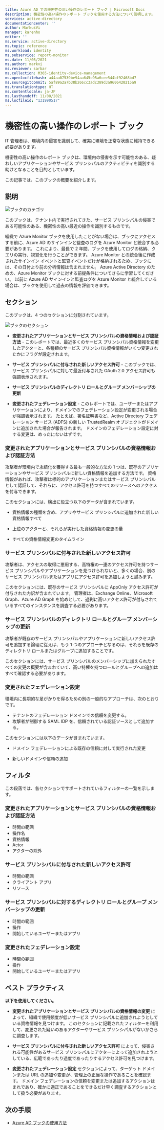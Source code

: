 ```yaml
---
title: Azure AD での機密性の高い操作のレポート ブック | Microsoft Docs
description: 機密性の高い操作のレポート ブックを使用する方法について説明します。
services: active-directory
documentationcenter: ''
author: MarkusVi
manager: karenho
editor: ''
ms.service: active-directory
ms.topic: reference
ms.workload: identity
ms.subservice: report-monitor
ms.date: 11/05/2021
ms.author: markvi
ms.reviewer: sarbar
ms.collection: M365-identity-device-management
ms.openlocfilehash: a44aa07539be94aa645c95a6cee544bf92468bd7
ms.sourcegitcommit: 5af89a2a7b38b266cc3adc389d3a9606420215a9
ms.translationtype: HT
ms.contentlocale: ja-JP
ms.lasthandoff: 11/08/2021
ms.locfileid: "131990517"
---
```

# <a name="sensitive-operations-report-workbook"></a>機密性の高い操作のレポート ブック

IT 管理者は、環境内の侵害を識別して、確実に環境を正常な状態に維持できる必要があります。 

機密性の高い操作のレポート ブックは、環境内の侵害を示す可能性のある、疑わしいアプリケーションやサービス プリンシパルのアクティビティを識別する助けとなることを目的としています。


この記事では、このブックの概要を紹介します。


## <a name="description"></a>説明

![ブックのカテゴリ](./media/workbook-sensitive-operations-report/workbook-category.png)

このブックは、テナント内で実行されてきた、サービス プリンシパルの侵害である可能性のある、機密性の高い最近の操作を識別するものです。

組織で Azure Monitor ブックを使用したことがない場合は、ブックにアクセスする前に、Azure AD のサインインと監査のログを Azure Monitor と統合する必要があります。 これにより、最長で 2 年間、ブックを使用してログの格納、クエリの実行、視覚化を行うことができます。 Azure Monitor との統合後に作成されたサインイン イベントと監査イベントだけが格納されるため、ブックには、その日付より前の分析情報は含まれません。 Azure Active Directory のための、Azure Monitor ブックに対する前提条件についてさらに学習してください。 以前に Azure AD サインインと監査ログを Azure Monitor と統合している場合は、ブックを使用して過去の情報を評価できます。 
 
 

## <a name="sections"></a>セクション

このブックは、4 つのセクションに分割されています。

![ブックのセクション](./media/workbook-sensitive-operations-report/workbook-sections.png)


- **変更されたアプリケーションとサービス プリンシパルの資格情報および認証方法** - このレポートでは、最近多くのサービス プリンシパル資格情報を変更したアクターと、各種類のサービス プリンシパル資格情報がいくつ変更されたかにフラグが設定されます。

- **サービス プリンシパルに付与された新しいアクセス許可** - このブックでは、サービス プリンシパルに対して最近付与された OAuth 2.0 アクセス許可も強調表示されます。 

- **サービス プリンシパルのディレクトリ ロールとグループ メンバーシップの更新**



- **変更されたフェデレーション設定** - このレポートでは、ユーザーまたはアプリケーションにより、ドメインでのフェデレーション設定が変更される場合が強調表示されます。 たとえば、署名証明書など、Active Directory フェデレーション サービス (ADFS) の新しい TrustedRealm オブジェクトがドメインに追加された場合が報告されます。 ドメインのフェデレーション設定に対する変更は、めったにないはずです。 




### <a name="modified-application-and-service-principal-credentialsauthentication-methods"></a>変更されたアプリケーションとサービス プリンシパルの資格情報および認証方法

攻撃者が環境内で永続化を獲得する最も一般的な方法の 1 つは、既存のアプリケーションやサービス プリンシパルに新しい資格情報を追加する方法です。 資格情報があれば、攻撃者は標的のアプリケーションまたはサービス プリンシパルとして認証して、それらに、アクセス許可を持つすべてのリソースへのアクセスを付与できます。

このセクションには、検出に役立つ以下のデータが含まれています。

- 資格情報の種類を含め、アプリやサービス プリンシパルに追加された新しい資格情報すべて

- 上位のアクターと、それらが実行した資格情報の変更の量

- すべての資格情報変更のタイムライン



### <a name="new-permissions-granted-to-service-principals"></a>サービス プリンシパルに付与された新しいアクセス許可

攻撃者は、アクセスの取得に悪用する、高特権の一連のアクセス許可を持つサービス プリンシパルやアプリケーションを見つけられないと、多くの場合、別のサービス プリンシパルまたはアプリにアクセス許可を追加しようと試みます。

このセクションには、既存のサービス プリンシパルに AppOnly アクセス許可が付与された内訳が含まれています。 管理者は、Exchange Online、Microsoft Graph、Azure AD Graph を始めとして、過剰に高いアクセス許可が付与されているすべてのインスタンスを調査する必要があります。


### <a name="directory-role-and-group-membership-updates-for-service-principals"></a>サービス プリンシパルのディレクトリ ロールとグループ メンバーシップの更新 

攻撃者が既存のサービス プリンシパルやアプリケーションに新しいアクセス許可を追加する論理に従えば、もう 1 つのアプローチとなるのは、それらを既存のディレクトリ ロールまたはグループに追加することです。

このセクションには、サービス プリンシパルのメンバーシップに加えられたすべての変更の概要が含まれていて、高い特権を持つロールとグループへの追加はすべて確認する必要があります。



### <a name="modified-federation-settings"></a>変更されたフェデレーション設定

環境内に長期的な足がかりを得るための別の一般的なアプローチは、次のとおりです。

- テナントのフェデレーション ドメインでの信頼を変更する。
- 攻撃者が制御する SAML IDP を、信頼されている認証ソースとして追加する。 

このセクションには以下のデータが含まれています。

- ドメイン フェデレーションによる既存の信頼に対して実行された変更

- 新しいドメインや信頼の追加


  


## <a name="filters"></a>フィルタ

この段落では、各セクションでサポートされているフィルターの一覧を示します。


### <a name="modified-application-and-service-principal-credentialsauthentication-methods"></a>変更されたアプリケーションとサービス プリンシパルの資格情報および認証方法

- 時間の範囲
- 操作名
- 資格情報
- Actor
- アクターの除外


### <a name="new-permissions-granted-to-service-principals"></a>サービス プリンシパルに付与された新しいアクセス許可

- 時間の範囲
- クライアント アプリ
- リソース

### <a name="directory-role-and-group-membership-updates-to-service-principals"></a>サービス プリンシパルに対するディレクトリ ロールとグループ メンバーシップの更新

- 時間の範囲
- 操作
- 開始しているユーザーまたはアプリ

### <a name="modified-federation-settings"></a>変更されたフェデレーション設定

- 時間の範囲
- 操作
- 開始しているユーザーまたはアプリ




## <a name="best-practices"></a>ベスト プラクティス


**以下を使用してください。**
 
- **変更されたアプリケーションとサービス プリンシパルの資格情報の変更** によって、組織で使用頻度が低いサービス プリンシパルに追加されようとしている資格情報を見つけます。 このセクションに記載されたフィルターを利用して、変更された疑いのあるアクターやサービス プリンシパルがないかさらに調査します。


- **サービス プリンシパルに付与された新しいアクセス許可** によって、侵害される可能性があるサービス プリンシパルにアクターによって追加されようとしている、広範であったり過度であったりするアクセス許可を見つけます。  

- **変更されたフェデレーション設定** セクションによって、ターゲット ドメインまたは URL の追加や変更が、管理上の正当な操作であることを確認ます。 ドメイン フェデレーションの信頼を変更または追加するアクションはまれであり、確かに適正であることをできるだけ早く調査するアクションとして扱う必要があります。





## <a name="next-steps"></a>次の手順

- [Azure AD ブックの使用方法](howto-use-azure-monitor-workbooks.md)
